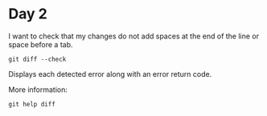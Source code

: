 # Day 2

I want to check that my changes do not add spaces at the end of the line or space before a tab.

    git diff --check

Displays each detected error along with an error return code.

More information:

    git help diff
